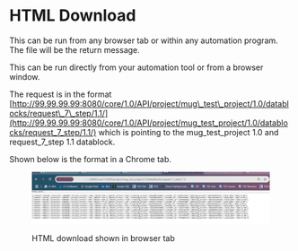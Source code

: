 # HTML Download

This can be run from any browser tab or within any automation program.  The file will be the return message.&#x20;

&#x20;This can be run directly from your automation tool or from a browser window.

The request is in the format  [http://99.99.99.99:8080/core/1.0/API/project/mug\_test\_project/1.0/datablocks/request\_7\_step/1.1/](http://99.99.99.99:8080/core/1.0/API/project/mug_test_project/1.0/datablocks/request_7_step/1.1/) which is pointing to the mug\_test\_project 1.0 and request\_7\_step 1.1 datablock.

&#x20;Shown below is the format in a Chrome tab.

&#x20;

<figure><img src="../../../../../../.gitbook/assets/image (18).png" alt=""><figcaption><p>HTML download shown in browser tab</p></figcaption></figure>
